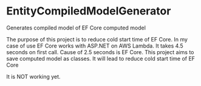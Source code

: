 # EntityCompiledModelGenerator
Generates compiled model of EF Core computed model

The purpose of this project is to reduce cold start time of EF Core. In my case of use EF Core works with ASP.NET on AWS Lambda.
It takes 4.5 seconds on first call. Cause of 2.5 seconds is EF Core. This project aims to save computed model as classes. 
It will lead to reduce cold start time of EF Core

It is NOT working yet.
